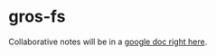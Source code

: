 # gros-fs

Collaborative notes will be in a [google doc right here](https://docs.google.com/document/d/1zBTlDY8VFNfgE2BgBkKM_ZJ23Id6B15anaDj6BESsSw/edit?usp=sharing).

